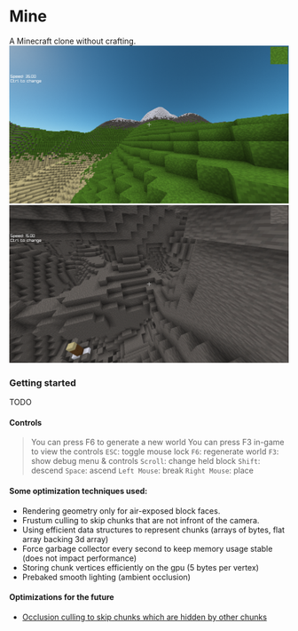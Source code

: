 # Mine

A Minecraft clone without crafting. 
![In-Game Screenshot](branding/Mine.png)
![In-Game Screenshot](branding/Cave.png)

### Getting started
TODO
#### Controls
> You can press F6 to generate a new world
> You can press F3 in-game to view the controls
`ESC`: toggle mouse lock
`F6`: regenerate world
`F3`: show debug menu & controls
`Scroll`: change held block
`Shift`: descend
`Space`: ascend
`Left Mouse`: break
`Right Mouse`: place


#### Some optimization techniques used:
- Rendering geometry only for air-exposed block faces.
- Frustum culling to skip chunks that are not infront of the camera.
- Using efficient data structures to represent chunks (arrays of bytes, flat array backing 3d array)
- Force garbage collector every second to keep memory usage stable (does not impact performance)
- Storing chunk vertices efficiently on the gpu (5 bytes per vertex)
- Prebaked smooth lighting (ambient occlusion)

#### Optimizations for the future
- [Occlusion culling to skip chunks which are hidden by other chunks](https://tomcc.github.io/2014/08/31/visibility-1.html)
